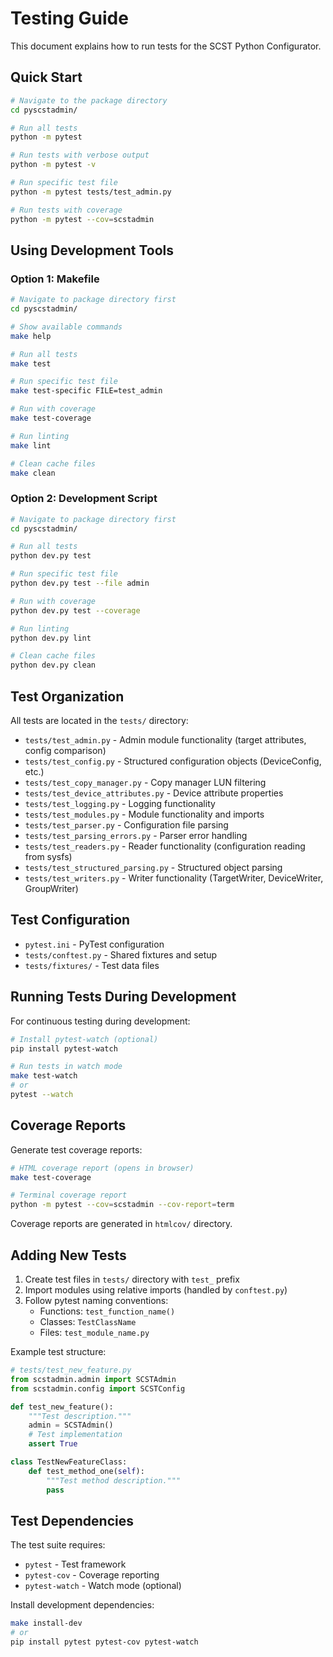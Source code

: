 # Testing Guide

This document explains how to run tests for the SCST Python Configurator.

## Quick Start

```bash
# Navigate to the package directory
cd pyscstadmin/

# Run all tests
python -m pytest

# Run tests with verbose output  
python -m pytest -v

# Run specific test file
python -m pytest tests/test_admin.py

# Run tests with coverage
python -m pytest --cov=scstadmin
```

## Using Development Tools

### Option 1: Makefile

```bash
# Navigate to package directory first
cd pyscstadmin/

# Show available commands
make help

# Run all tests
make test

# Run specific test file
make test-specific FILE=test_admin

# Run with coverage
make test-coverage

# Run linting
make lint

# Clean cache files
make clean
```

### Option 2: Development Script

```bash
# Navigate to package directory first
cd pyscstadmin/

# Run all tests
python dev.py test

# Run specific test file  
python dev.py test --file admin

# Run with coverage
python dev.py test --coverage

# Run linting
python dev.py lint

# Clean cache files
python dev.py clean
```

## Test Organization

All tests are located in the `tests/` directory:

- `tests/test_admin.py` - Admin module functionality (target attributes, config comparison)
- `tests/test_config.py` - Structured configuration objects (DeviceConfig, etc.)
- `tests/test_copy_manager.py` - Copy manager LUN filtering
- `tests/test_device_attributes.py` - Device attribute properties
- `tests/test_logging.py` - Logging functionality
- `tests/test_modules.py` - Module functionality and imports
- `tests/test_parser.py` - Configuration file parsing
- `tests/test_parsing_errors.py` - Parser error handling
- `tests/test_readers.py` - Reader functionality (configuration reading from sysfs)
- `tests/test_structured_parsing.py` - Structured object parsing
- `tests/test_writers.py` - Writer functionality (TargetWriter, DeviceWriter, GroupWriter)

## Test Configuration

- `pytest.ini` - PyTest configuration
- `tests/conftest.py` - Shared fixtures and setup
- `tests/fixtures/` - Test data files

## Running Tests During Development

For continuous testing during development:

```bash
# Install pytest-watch (optional)
pip install pytest-watch

# Run tests in watch mode
make test-watch
# or
pytest --watch
```

## Coverage Reports

Generate test coverage reports:

```bash
# HTML coverage report (opens in browser)
make test-coverage

# Terminal coverage report
python -m pytest --cov=scstadmin --cov-report=term
```

Coverage reports are generated in `htmlcov/` directory.

## Adding New Tests

1. Create test files in `tests/` directory with `test_` prefix
2. Import modules using relative imports (handled by `conftest.py`)
3. Follow pytest naming conventions:
   - Functions: `test_function_name()`
   - Classes: `TestClassName`
   - Files: `test_module_name.py`

Example test structure:

```python
# tests/test_new_feature.py
from scstadmin.admin import SCSTAdmin
from scstadmin.config import SCSTConfig

def test_new_feature():
    """Test description."""
    admin = SCSTAdmin()
    # Test implementation
    assert True

class TestNewFeatureClass:
    def test_method_one(self):
        """Test method description."""
        pass
```

## Test Dependencies

The test suite requires:
- `pytest` - Test framework
- `pytest-cov` - Coverage reporting  
- `pytest-watch` - Watch mode (optional)

Install development dependencies:
```bash
make install-dev
# or
pip install pytest pytest-cov pytest-watch
```